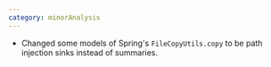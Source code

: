 ```yaml
---
category: minorAnalysis
---
```

* Changed some models of Spring's `FileCopyUtils.copy` to be path injection sinks instead of summaries.

